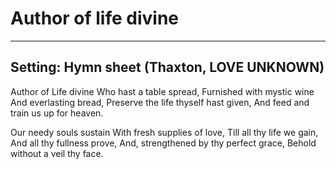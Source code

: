 # Author of life divine

***

## Setting: Hymn sheet (Thaxton, LOVE UNKNOWN)

Author of Life divine
Who hast a table spread,
Furnished with mystic wine
And everlasting bread,
Preserve the life thyself hast given,
And feed and train us up for heaven.

Our needy souls sustain
With fresh supplies of love,
Till all thy life we gain,
And all thy fullness prove,
And, strengthened by thy perfect grace,
Behold without a veil thy face.